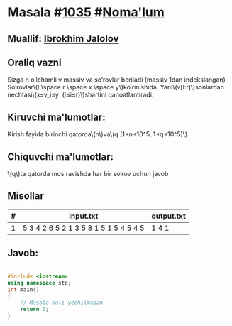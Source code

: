 
<h1>Masala #<a href="https://robocontest.uz/tasks/1035">1035</a> #<a href="https://robocontest.uz/tasks?category=1">Noma'lum</a></h1>
<h2> Muallif: <a href="https://robocontest.uz/profile/ibrokhimjalolov">Ibrokhim Jalolov</a></h2>
<h2>Oraliq vazni</h2>
<p>Sizga n o’lchamli v massiv va so’rovlar beriladi (massiv 1dan indekslangan)
So’rovlar\(l \space r \space x \space y\)ko’rinishida.
Yani\(v[l:r]\)sonlardan nechtasi\(x≤v_i≤y  (l≤i≤r)\)shartini qanoatlantiradi.</p>
<h2>Kiruvchi ma'lumotlar:</h2>
<p>Kirish fayida birinchi qatorda\(n\)va\(q (1≤n≤10^5, 1≤q≤10^5)\)</p>
<h2>Chiquvchi ma'lumotlar:</h2>
<p>\(q\)ta qatorda mos ravishda har bir so’rov uchun javob</p>
<h2>Misollar</h2>
<table>
    <thead>
        <tr>
            <th>#</th>
            <th>input.txt</th>
            <th>output.txt</th>
        </tr>
    </thead>
    <tbody>
            <tr>
                <td>1</td>
                <td>5 3
4 2 6 5 2
1 3 5 8
1 5 1 5
4 5 4 5</td>
                <td>1
4
1</td>
            </tr>
    </tbody>
    </table>
    
<h2>Javob:</h2>

######
```cpp
#include <iostream>
using namespace std;
int main()
{
    // Masala hali yechilmagan
    return 0;
}
```
